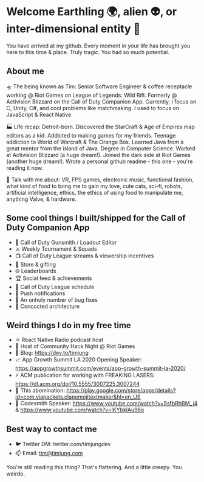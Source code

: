 # Welcome Earthling 🌍, alien 👽, or inter-dimensional entity 🧙

You have arrived at my github. Every moment in your life has brought you here to this time & place. Truly tragic. You had so much potential.

## About me

🛸 The being known as Tim: Senior Software Engineer & coffee receptacle working @ Riot Games on League of Legends: Wild Rift. Formerly @ Activision Blizzard on the Call of Duty Companion App. Currently, I focus on C, Unity, C#, and cool problems like matchmaking. I used to focus on JavaScript & React Native.

🏭 Life recap: Detroit-born. Discovered the StarCraft & Age of Empires map editors as a kid. Addicted to making games for my friends. Teenage addiction to World of Warcraft & The Orange Box. Learned Java from a great mentor from the island of Java. Degree in Computer Science. Worked at Activision Blizzard (a huge dream!). Joined the dark side at Riot Games (another huge dream!). Wrote a personal github readme - this one - you're reading it now. 

📡 Talk with me about: VR, FPS games, electronic music, functional fashion, what kind of food to bring me to gain my love, cute cats, sci-fi, robots, artificial intelligence, ethics, the ethics of using food to manipulate me, anything Valve, & hardware. 

## Some cool things I built/shipped for the Call of Duty Companion App
- 🔫 Call of Duty Gunsmith / Loadout Editor
- ⚔️ Weekly Tournament & Squads
- 📺 Call of Duty League streams & viewership incentives
- 🎁 Store & gifting
- 🌐 Leaderboards
- 🏆 Social feed & achievements
- 📅 Call of Duty League schedule
- 🔔 Push notifications
- 🐛 An unholy number of bug fixes
- 🧰 Concocted architecture

## Weird things I do in my free time
- ⚛️ React Native Radio podcast host
- 🌙 Host of Community Hack Night @ Riot Games
- 📜 Blog: https://dev.to/timjung
- 📈 App Growth Summit LA 2020 Opening Speaker: https://appgrowthsummit.com/events/app-growth-summit-la-2020/
- ⚡ ACM publication for working with FREAKING LASERS: https://dl.acm.org/doi/10.5555/3007225.3007244
- 👏 This abomination: https://play.google.com/store/apps/details?id=com.viapackets.clapemojitextmaker&hl=en_US
- 🔨 Codesmith Speaker: https://www.youtube.com/watch?v=5sfbRhBM_j4 & https://www.youtube.com/watch?v=lKYbklAu96o

## Best way to contact me
- 🐦 Twitter DM: twitter.com/timjungdev
- 📫 Email: tim@timjung.com

You're still reading this thing? That's flattering. And a little creepy. You weirdo.
